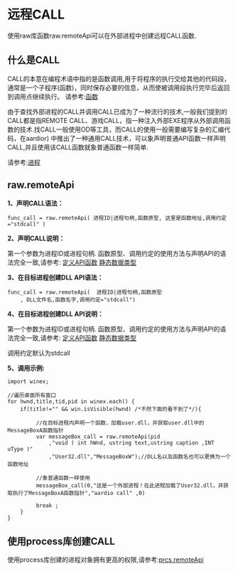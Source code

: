 # 远程CALL

 使用raw库函数raw.remoteApi可以在外部进程中创建远程CALL函数.

## 什么是CALL

CALL的本意在编程术语中指的是函数调用,用于将程序的执行交给其他的代码段，通常是一个子程序(函数)，同时保存必要的信息，从而使被调用段执行完毕后返回到调用点继续执行。 请参考:[函数](the%20language/function/definitions)

由于查找外部进程的CALL并调用CALL已成为了一种流行的技术,一般我们提到的CALL都是指REMOTE CALL、游戏CALL，指一种注入外部EXE程序从外部调用函数的技术.找CALL一般使用OD等工具，而CALL的使用一般需要编写复杂的汇编代码，在aardior) 中推出了一种通用CALL技术，可以象声明普通API函数一样声明CALL,并且使用该CALL函数就象普通函数一样简单.

请参考:[进程](libraries/std/process/process)

## raw.remoteApi

**1、声明CALL语法：**

``` aau
func_call = raw.remoteApi( 进程ID|进程句柄,函数原型, 这里是函数地址,调用约定="stdcall" )
```


**2、声明CALL说明：**

第一个参数为进程ID或进程句柄.
函数原型、调用约定的使用方法与声明API的语法完全一致,请参考: [定义API函数](libraries/kernel/raw/api) [静态数据类型](libraries/kernel/raw/datatype)

**3、在目标进程创建DLL API语法：**

``` aau
func_call = raw.remoteApi(  进程ID|进程句柄,函数原型
    , DLL文件名,函数名字,调用约定="stdcall")
```

**4、在目标进程创建DLL API说明：**

第一个参数为进程ID或进程句柄.
函数原型、调用约定的使用方法与声明API的语法完全一致,请参考: [定义API函数](libraries/kernel/raw/api) [静态数据类型](libraries/kernel/raw/datatype)

调用约定默认为stdcall

**5、调用示例:**

``` aau
import winex;

//遍历桌面所有窗口
for hwnd,title,tid,pid in winex.each() {
    if(title!="" && win.isVisible(hwnd) /*不然下面的看不到了*/){

         //在目标进程内声明一个函数，加载user.dll，并获取user.dll中的MessageBoxA函数指针
         var messageBox_call = raw.remoteApi(pid
             ,"void ( int hWnd, ustring text,ustring caption ,INT uType )"
             ,"User32.dll","MessageBoxW");//DLL名以及函数名也可以更换为一个函数地址

         //象普通函数一样使用
         messageBox_call(0,"这是一个外部进程！在此进程加载了User32.dll，并获取执行了MessageBoxA函数指针","aardio call" ,0)

         break ;
    }
}
```

## 使用process库创建CALL

使用process库创建的进程对象拥有更高的权限,请参考:[prcs.remoteApi](libraries/std/process/process#remoteApi)
